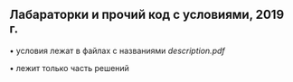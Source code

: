 ## Лабараторки и прочий код с условиями, 2019 г.

• условия лежат в файлах с названиями *description.pdf*

• лежит только часть решений
